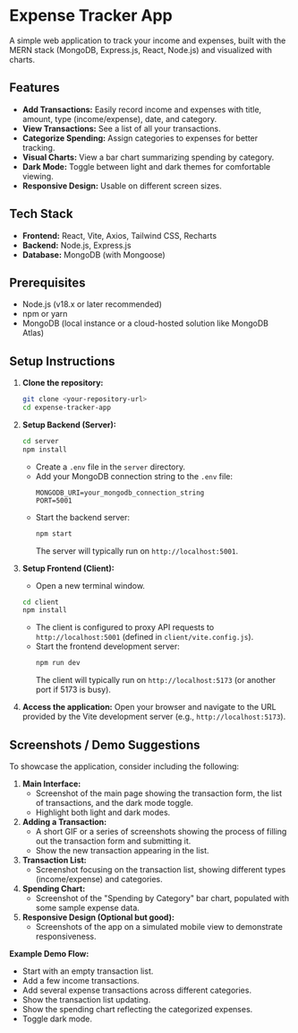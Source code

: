 # Expense Tracker App

A simple web application to track your income and expenses, built with the MERN stack (MongoDB, Express.js, React, Node.js) and visualized with charts.

## Features

*   **Add Transactions:** Easily record income and expenses with title, amount, type (income/expense), date, and category.
*   **View Transactions:** See a list of all your transactions.
*   **Categorize Spending:** Assign categories to expenses for better tracking.
*   **Visual Charts:** View a bar chart summarizing spending by category.
*   **Dark Mode:** Toggle between light and dark themes for comfortable viewing.
*   **Responsive Design:** Usable on different screen sizes.

## Tech Stack

*   **Frontend:** React, Vite, Axios, Tailwind CSS, Recharts
*   **Backend:** Node.js, Express.js
*   **Database:** MongoDB (with Mongoose)

## Prerequisites

*   Node.js (v18.x or later recommended)
*   npm or yarn
*   MongoDB (local instance or a cloud-hosted solution like MongoDB Atlas)

## Setup Instructions

1.  **Clone the repository:**
    ```bash
    git clone <your-repository-url>
    cd expense-tracker-app
    ```

2.  **Setup Backend (Server):**
    ```bash
    cd server
    npm install
    ```
    *   Create a `.env` file in the `server` directory.
    *   Add your MongoDB connection string to the `.env` file:
        ```env
        MONGODB_URI=your_mongodb_connection_string
        PORT=5001
        ```
    *   Start the backend server:
        ```bash
        npm start
        ```
        The server will typically run on `http://localhost:5001`.

3.  **Setup Frontend (Client):**
    *   Open a new terminal window.
    ```bash
    cd client
    npm install
    ```
    *   The client is configured to proxy API requests to `http://localhost:5001` (defined in `client/vite.config.js`).
    *   Start the frontend development server:
        ```bash
        npm run dev
        ```
        The client will typically run on `http://localhost:5173` (or another port if 5173 is busy).

4.  **Access the application:**
    Open your browser and navigate to the URL provided by the Vite development server (e.g., `http://localhost:5173`).

## Screenshots / Demo Suggestions

To showcase the application, consider including the following:

1.  **Main Interface:**
    *   Screenshot of the main page showing the transaction form, the list of transactions, and the dark mode toggle.
    *   Highlight both light and dark modes.
2.  **Adding a Transaction:**
    *   A short GIF or a series of screenshots showing the process of filling out the transaction form and submitting it.
    *   Show the new transaction appearing in the list.
3.  **Transaction List:**
    *   Screenshot focusing on the transaction list, showing different types (income/expense) and categories.
4.  **Spending Chart:**
    *   Screenshot of the "Spending by Category" bar chart, populated with some sample expense data.
5.  **Responsive Design (Optional but good):**
    *   Screenshots of the app on a simulated mobile view to demonstrate responsiveness.

**Example Demo Flow:**
*   Start with an empty transaction list.
*   Add a few income transactions.
*   Add several expense transactions across different categories.
*   Show the transaction list updating.
*   Show the spending chart reflecting the categorized expenses.
*   Toggle dark mode.
